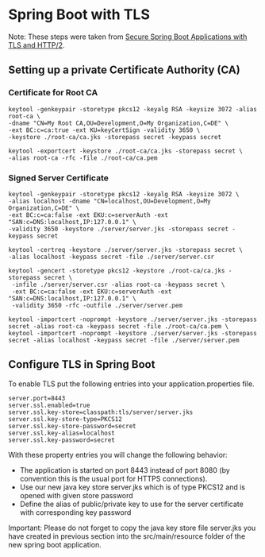 # Spring Boot with TLS
Note: These steps were taken from
[Secure Spring Boot Applications with TLS and HTTP/2](https://blog.novatec-gmbh.de/spring-boot-applications-tls-http2/).

## Setting up a private Certificate Authority (CA)

### Certificate for Root CA

```
keytool -genkeypair -storetype pkcs12 -keyalg RSA -keysize 3072 -alias root-ca \
-dname "CN=My Root CA,OU=Development,O=My Organization,C=DE" \
-ext BC:c=ca:true -ext KU=keyCertSign -validity 3650 \
-keystore ./root-ca/ca.jks -storepass secret -keypass secret
```

```
keytool -exportcert -keystore ./root-ca/ca.jks -storepass secret \
-alias root-ca -rfc -file ./root-ca/ca.pem
```

### Signed Server Certificate
```
keytool -genkeypair -storetype pkcs12 -keyalg RSA -keysize 3072 \
-alias localhost -dname "CN=localhost,OU=Development,O=My Organization,C=DE" \
-ext BC:c=ca:false -ext EKU:c=serverAuth -ext "SAN:c=DNS:localhost,IP:127.0.0.1" \
-validity 3650 -keystore ./server/server.jks -storepass secret -keypass secret
```

```
keytool -certreq -keystore ./server/server.jks -storepass secret \
-alias localhost -keypass secret -file ./server/server.csr
```

```
keytool -gencert -storetype pkcs12 -keystore ./root-ca/ca.jks -storepass secret \
 -infile ./server/server.csr -alias root-ca -keypass secret \
 -ext BC:c=ca:false -ext EKU:c=serverAuth -ext "SAN:c=DNS:localhost,IP:127.0.0.1" \
 -validity 3650 -rfc -outfile ./server/server.pem
```

```
keytool -importcert -noprompt -keystore ./server/server.jks -storepass secret -alias root-ca -keypass secret -file ./root-ca/ca.pem \
keytool -importcert -noprompt -keystore ./server/server.jks -storepass secret -alias localhost -keypass secret -file ./server/server.pem
```

## Configure TLS in Spring Boot

To enable TLS put the following entries into your application.properties file.

```
server.port=8443
server.ssl.enabled=true
server.ssl.key-store=classpath:tls/server/server.jks
server.ssl.key-store-type=PKCS12
server.ssl.key-store-password=secret
server.ssl.key-alias=localhost
server.ssl.key-password=secret
```

With these property entries you will change the following behavior:

* The application is started on port 8443 instead of port 8080 (by convention this is the usual port for HTTPS connections).
* Use our new java key store server.jks which is of type PKCS12 and is opened with given store password
* Define the alias of public/private key to use for the server certificate with corresponding key password

Important: Please do not forget to copy the java key store file server.jks you have created in previous section into the src/main/resource folder of the new spring boot application.